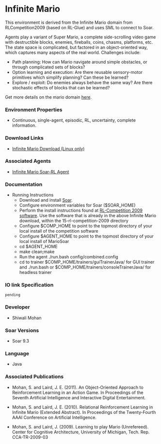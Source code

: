# Infinite Mario #

This environment is derived from the Infinite Mario domain from RLCompetition2009 (based on RL-Glue) and uses SML to connect to Soar.

Agents play a variant of Super Mario, a complete side-scrolling video game with destructible blocks, enemies, fireballs, coins, chasms, platforms, etc. The state space is complicated, but factored in an object-oriented way, which captures many aspects of the real world. Challenges include:

  * Path planning: How can Mario navigate around simple obstacles, or through complicated sets of blocks?
  * Option learning and execution: Are there reusable sensory-motor primitives which simplify planning? Can these be learned?
  * Explore / exploit: Do enemies always behave the same way? Are there stochastic effects of blocks that can be learned?

Get more details on the mario domain [here](http://2009.rl-competition.org/mario.php).

### Environment Properties ###
  * Continuous, single-agent, episodic, RL, uncertainty, complete information.

### Download Links ###
  * [Infinite Mario Download (Linux only)](http://web.eecs.umich.edu/~soar/downloads/Domains/InfiniteMario-9.3.4.zip)

### Associated Agents ###
  * [Infinite Mario Soar-RL Agent](Agent_InfiniteMario_RL.md)

### Documentation ###
  * Running Instructions
    * Download and install [Soar](http://code.google.com/p/soar/wiki/Downloads?tm%3D2).
    * Configure environment variables for Soar ($SOAR\_HOME)
    * Perform the install instructions found at [RL-Competition 2009 software](http://2009.rl-competition.org/software.php#download).  Use the software that is already in the above Infinite Mario download, within the 15-rl-competition-2009 directory
    * Configure $COMP\_HOME to point to the topmost directory of your local install of the competition software
    * Configure $AGENT\_HOME to point to the topmost directory of your local install of MarioSoar
    * cd $AGENT\_HOME
    * make clean;make
    * Run the agent ./run.bash config/combined.config
    * cd to trainer $COMP\_HOME/trainers/guiTrainerJava/ for GUI trainer and ./run.bash or $COMP\_HOME/trainers/consoleTrainerJava/ for headless trainer

### IO link Specification ###
```
pending
```

### Developer ###
  * Shiwali Mohan

### Soar Versions ###
  * Soar 9.3

### Language ###
  * Java

### Associated Publications ###
  * Mohan, S. and Laird, J. E. (2011). An Object-Oriented Approach to Reinforcement Learning in an Action Game. In Proceedings of the Seventh Artificial Intelligence and Interactive Digital Entertainment.

  * Mohan, S. and Laird, J. E. (2010). Relational Reinforcement Learning in Infinite Mario (Extended Abstract). In Proceedings of the Twenty-Fourth AAAI Conference on Artificial Intelligence.

  * Mohan, S. and Laird, J. (2009). Learning to play Mario (Unrefereed). Center for Cognitive Architecture, University of Michigan, Tech. Rep. CCA-TR-2009-03
